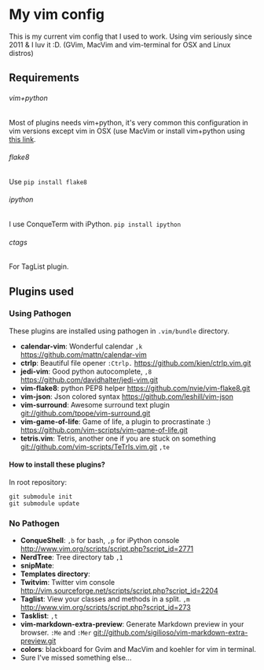 # My vim config

This is my current vim config that I used to work. Using vim seriously since 2011 & I luv it :D. (GVim, MacVim and vim-terminal for OSX and Linux distros)

## Requirements

###### vim+python
Most of plugins needs vim+python, it's very common this configuration in vim versions except vim in OSX (use MacVim or install vim+python using [this link](http://mikegrouchy.com/blog/compile-vim-with-python-on-osx-with-homebrew.html).

###### flake8
Use `pip install flake8`

###### ipython
I use ConqueTerm with iPython. `pip install ipython`

###### ctags
For TagList plugin.

## Plugins used

### Using Pathogen
These plugins are installed using pathogen in `.vim/bundle` directory. 

- **calendar-vim**: Wonderful calendar `,k` <https://github.com/mattn/calendar-vim>
- **ctrlp**: Beautiful file opener `:Ctrlp.` <https://github.com/kien/ctrlp.vim.git>
- **jedi-vim**: Good python autocomplete, `,8` <https://github.com/davidhalter/jedi-vim.git>
- **vim-flake8**: python PEP8 helper <https://github.com/nvie/vim-flake8.git>
- **vim-json**: Json colored syntax <https://github.com/leshill/vim-json>
- **vim-surround**: Awesome surround text plugin <git://github.com/tpope/vim-surround.git>
- **vim-game-of-life**: Game of life, a plugin to procrastinate :) <https://github.com/vim-scripts/vim-game-of-life.git>
- **tetris.vim**: Tetris, another one if you are stuck on something <git://github.com/vim-scripts/TeTrIs.vim.git> `,te`

#### How to install these plugins?
In root repository:

    git submodule init
    git submodule update

### No Pathogen
- **ConqueShell**: `,b` for bash, `,p` for iPython console <http://www.vim.org/scripts/script.php?script_id=2771>
- **NerdTree**: Tree directory tab `,1`
- **snipMate**:
- **Templates directory**:
- **Twitvim**: Twitter vim console <http://vim.sourceforge.net/scripts/script.php?script_id=2204>
- **Taglist**: View your classes and methods in a split. `,m` <http://www.vim.org/scripts/script.php?script_id=273>
- **Tasklist**: `,t`
- **vim-markdown-extra-preview**: Generate Markdown preview in your browser. `:Me` and `:Mer` <git://github.com/sigilioso/vim-markdown-extra-preview.git>
- **colors**: blackboard for Gvim and MacVim and koehler for vim in terminal.
- Sure I've missed something else...




